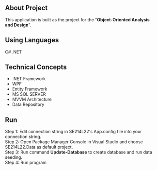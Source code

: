 ## About Project
This application is built as the project for the "**Object-Oriented Analysis and Design**".

## Using Languages
C# .NET

## Technical Concepts
- .NET Framework
- WPF
- Entity Framework
- MS SQL SERVER
- MVVM Architecture
- Data Repository

## Run
Step 1: Edit connection string in SE214L22's App.config file into your connection string.<br />
Step 2: Open Package Manager Console in Visual Studio and choose SE214L22.Data as default project.<br />
Step 3: Run command **Update-Database** to create database and run data seeding.<br />
Step 4: Run program
